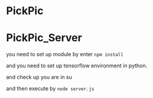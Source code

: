 # PickPic

# PickPic_Server
you need to set up module by enter <code>npm install</code>

and you need to set up tensorflow environment in python.

and check up you are in su

and then execute by <code>node server.js</code>
